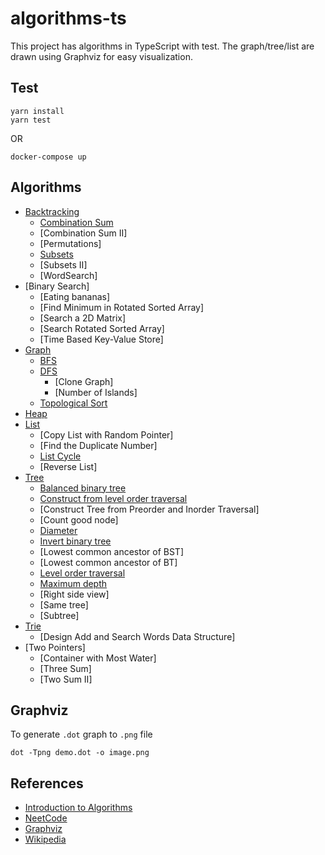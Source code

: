 # algorithms-ts

This project has algorithms in TypeScript with test. The graph/tree/list are drawn using
Graphviz for easy visualization.

## Test

```shell
yarn install
yarn test
```

OR

```shell
docker-compose up
```

## Algorithms

- [Backtracking](https://github.com/mintwzy/algorithms-ts/tree/main/src/Backtracking)
  - [Combination Sum](https://github.com/mintwzy/algorithms-ts/tree/main/src/Backtracking/CombinationSum)
  - [Combination Sum II]
  - [Permutations]
  - [Subsets](https://github.com/mintwzy/algorithms-ts/tree/main/src/Backtracking/Subsets)
  - [Subsets II]
  - [WordSearch]
- [Binary Search]
  - [Eating bananas]
  - [Find Minimum in Rotated Sorted Array]
  - [Search a 2D Matrix]
  - [Search Rotated Sorted Array]
  - [Time Based Key-Value Store]
- [Graph](https://github.com/mintwzy/algorithms-ts/tree/main/src/Graph)
  - [BFS](https://github.com/mintwzy/algorithms-ts/tree/main/src/Graph/BFS)
  - [DFS](https://github.com/mintwzy/algorithms-ts/tree/main/src/Graph/DFS)
    - [Clone Graph]
    - [Number of Islands]
  - [Topological Sort](https://github.com/mintwzy/algorithms-ts/tree/main/src/Graph/TopologicalSort)
- [Heap](https://github.com/mintwzy/algorithms-ts/tree/main/src/Heap)
- [List](https://github.com/mintwzy/algorithms-ts/tree/main/src/List)
  - [Copy List with Random Pointer]
  - [Find the Duplicate Number]
  - [List Cycle](https://github.com/mintwzy/algorithms-ts/tree/main/src/List/ListCycle)
  - [Reverse List]
- [Tree](https://github.com/mintwzy/algorithms-ts/tree/main/src/Tree)
  - [Balanced binary tree](https://github.com/mintwzy/algorithms-ts/tree/main/src/Tree/IsBalanced)
  - [Construct from level order traversal](https://github.com/mintwzy/algorithms-ts/tree/main/src/Tree/ConstructFromLevelOrder)
  - [Construct Tree from Preorder and Inorder Traversal]
  - [Count good node]
  - [Diameter](https://github.com/mintwzy/algorithms-ts/tree/main/src/Tree/Diameter)
  - [Invert binary tree](https://github.com/mintwzy/algorithms-ts/tree/main/src/Tree/InvertBinaryTree)
  - [Lowest common ancestor of BST]
  - [Lowest common ancestor of BT]
  - [Level order traversal](https://github.com/mintwzy/algorithms-ts/tree/main/src/Tree/LevelOrderTraversal)
  - [Maximum depth](https://github.com/mintwzy/algorithms-ts/tree/main/src/Tree/MaxDepth)
  - [Right side view]
  - [Same tree]
  - [Subtree]
- [Trie](https://github.com/mintwzy/algorithms-ts/tree/main/src/Trie)
  - [Design Add and Search Words Data Structure]
- [Two Pointers]
  - [Container with Most Water] 
  - [Three Sum]
  - [Two Sum II]

## Graphviz

To generate `.dot` graph to `.png` file

```shell
dot -Tpng demo.dot -o image.png
```

## References

- [Introduction to Algorithms](https://en.wikipedia.org/wiki/Introduction_to_Algorithms)
- [NeetCode](https://neetcode.io/)
- [Graphviz](https://graphviz.org/)
- [Wikipedia](https://en.wikipedia.org/wiki/Main_Page)
